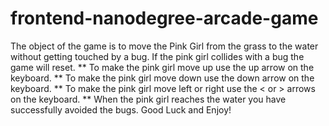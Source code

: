 frontend-nanodegree-arcade-game
===============================

The object of the game is to move the Pink Girl from the grass to the water without getting touched  by a bug. If the pink girl collides with a bug the game will reset. 
** To make the pink girl move up use the up arrow on the keyboard.
** To make the pink girl move down use the down arrow on the keyboard.
** To make the pink girl move left or right use the < or > arrows on the keyboard.
** When the pink girl reaches the water you have successfully avoided the bugs. 
Good Luck and Enjoy! 
